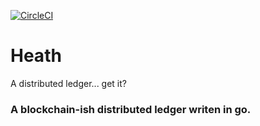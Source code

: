 [![CircleCI](https://circleci.com/gh/eliothedeman/heath.svg?style=svg)](https://circleci.com/gh/eliothedeman/heath)
# Heath
A distributed ledger... get it?

### A blockchain-ish distributed ledger writen in go.
